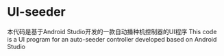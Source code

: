 # UI-seeder

本代码是基于Android Studio开发的一款自动播种机控制器的UI程序
This code is a UI program for an auto-seeder controller developed based on Android Studio
